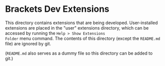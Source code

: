 # Brackets Dev Extensions

This directory contains extensions that are being developed. User-installed
extensions are placed in the "user" extensions directory, which can be accessed
by running the <code>Help > Show Extensions Folder</code> menu command. The contents of
this directory (except the <code>README.md</code> file) are ignored by git.

(<code>README.md</code> also serves as a dummy file so this directory can be added to git.)
